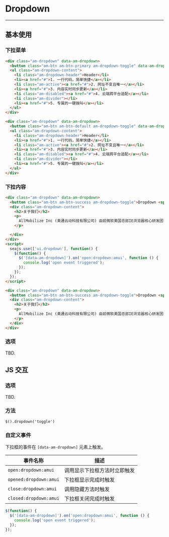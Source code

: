 # Dropdown
---

## 基本使用

### 下拉菜单

`````html
<div class="am-dropdown" data-am-dropdown>
  <button class="am-btn am-btn-primary am-dropdown-toggle" data-am-dropdown-toggle>Dropdown <span class="am-icon-caret-down"></span></button>
  <ul class="am-dropdown-content">
    <li class="am-dropdown-header">Header</li>
    <li><a href="#">1. 一行代码，简单快捷</a></li>
    <li class="am-active"><a href="#">2. 网址不变且唯一</a></li>
    <li><a href="#">3. 内容实时同步更新</a></li>
    <li class="am-disabled"><a href="#">4. 云端跨平台适配</a></li>
    <li class="am-divider"></li>
    <li><a href="#">5. 专属的一键拨叫</a></li>
  </ul>
</div>
`````
```html
<div class="am-dropdown" data-am-dropdown>
  <button class="am-btn am-btn-default am-dropdown-toggle" data-am-dropdown-toggle>Dropdown <span class="am-icon-caret-down"></span></button>
  <ul class="am-dropdown-content">
    <li class="am-dropdown-header">Header</li>
    <li><a href="#">1. 一行代码，简单快捷</a></li>
    <li class="am-active"><a href="#">2. 网址不变且唯一</a></li>
    <li><a href="#">3. 内容实时同步更新</a></li>
    <li class="am-disabled"><a href="#">4. 云端跨平台适配</a></li>
    <li class="am-divider"></li>
    <li><a href="#">5. 专属的一键拨叫</a></li>
  </ul>
</div>
```

### 下拉内容

`````html
<div class="am-dropdown" data-am-dropdown>
  <button class="am-btn am-btn-success am-dropdown-toggle">Dropdown <span class="am-icon-caret-down"></span></button>
  <div class="am-dropdown-content">
    <h2>关于我们</h2>
    <p>
      AllMobilize Inc (美通云动科技有限公司) 由前微软美国总部IE浏览器核心研发团队成员及移动互联网行业专家在美国西雅图创立，旨在解决网页在不同移动设备屏幕上的适配问题。
    </p>

  </div>
</div>
<script>
  seajs.use(['ui.dropdown'], function() {
    $(function() {
      $('[data-am-dropdown]').on('open:dropdown:amui', function () {
        console.log('open event triggered');
      });
    });
  });
</script>
`````
```html
<div class="am-dropdown" data-am-dropdown>
  <button class="am-btn am-btn-success am-dropdown-toggle">Dropdown <span class="am-icon-caret-down"></span></button>
  <div class="am-dropdown-content">
    <h2>关于我们</h2>
    <p>
      AllMobilize Inc (美通云动科技有限公司) 由前微软美国总部IE浏览器核心研发团队成员及移动互联网行业专家在美国西雅图创立，旨在解决网页在不同移动设备屏幕上的适配问题。
    </p>
  </div>
</div>
```

### 选项

TBD.

## JS 交互

### 选项

TBD.

### 方法

`$().dropdown('toggle')`

### 自定义事件

下拉框的事件在 `[data-am-dropdown]` 元素上触发。

<table class="am-table am-table-bd am-table-striped">
  <thead>
  <tr>
    <th>事件名称</th>
    <th>描述</th>
  </tr>
  </thead>
  <tbody>
  <tr>
    <td><code>open:dropdown:amui</code></td>
    <td>调用显示下拉框方法时立即触发</td>
  </tr>
  <tr>
    <td><code>opened:dropdown:amui</code></td>
    <td>下拉框显示完成时触发</td>
  </tr>
  <tr>
    <td><code>close:dropdown:amui</code></td>
    <td>调用隐藏方法时触发</td>
  </tr>
  <tr>
    <td><code>closed:dropdown:amui</code></td>
    <td>下拉框关闭完成时触发</td>
  </tr>
  </tbody>
</table>

```js
$(function() {
  $('[data-am-dropdown]').on('open:dropdown:amui', function () {
    console.log('open event triggered');
  });
});
```